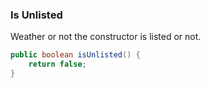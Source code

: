 ### Is Unlisted
Weather or not the constructor is listed or not.
```java
public boolean isUnlisted() {
	return false;
}
```
